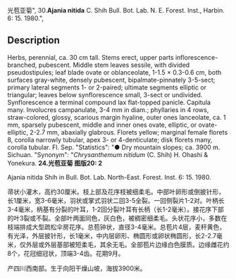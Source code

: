 光苞亚菊",
30.**Ajania nitida** C. Shih Bull. Bot. Lab. N. E. Forest. Inst., Harbin. 6: 15. 1980.",

## Description
Herbs, perennial, ca. 30 cm tall. Stems erect, upper parts inflorescence-branched, pubescent. Middle stem leaves sessile, with divided pseudostipules; leaf blade ovate or oblanceolate, 1-1.5 × 0.3-0.6 cm, both surfaces gray-white, densely pubescent, bipalmate-pinnately 3-5-sect; primary lateral segments 1- or 2-paired; ultimate segments elliptic or triangular; leaves below synflorescence small, 3-sect or undivided. Synflorescence a terminal compound lax flat-topped panicle. Capitula many. Involucres campanulate, 3-4 mm in diam.; phyllaries in 4 rows, straw-colored, glossy, scarious margin hyaline, outer ones lanceolate, ca. 1 mm, sparsely pubescent, middle and inner ones ovate, elliptic, or ovate-elliptic, 2-2.7 mm, abaxially glabrous. Florets yellow; marginal female florets 8, corolla narrowly tubular, apex 3- or 4-denticulate; disk florets many, corolla tubular. Fl. Sep.
  "Statistics": "● Dry mountain slopes; ca. 3900 m. Sichuan.
  "Synonym": "*Chrysanthemum nitidum* (C. Shih) H. Ohashi &amp; Yonekura.
**24.光苞亚菊 图版20: 2**

Ajania nitida Shih in Bull. Bot. Lab. North-East. Forest. Inst. 6: 15. 1980.

帚状小灌木，高约30厘米。枝上部及花序枝被细柔毛。中部叶卵形或倒披针形，长1厘米，宽3-6毫米，羽状或掌式羽状二回3-5全裂。一回侧裂片1-2对。叶柄长3-4毫米，柄基有分裂的叶耳，1-2回分裂叶耳有长柄（长1-2毫米）。接花序下部的叶3裂或不裂。全部叶两面同色，灰白色，被稠密细柔毛。头状花序小，多数在枝端排成大型疏松伞房花序。总苞钟状，直径3-4毫米。总苞片4层，麦秆黄色，有光泽，外层披针形，长1毫米，中内层卵形、椭圆形或卵状椭圆形，长2-2.7毫米，仅外层或外层基部被短柔毛，其余无毛。全部苞片边缘白色膜质。边缘雌花约8个，花冠细冠状，顶端3-4齿。花期9月。

产四川西南部。生于向阳干燥山坡，海拔3900米。
